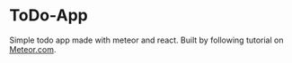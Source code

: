 # ToDo-App
Simple todo app made with meteor and react. Built by following tutorial on <a href="https://www.meteor.com/tutorials/react/components">Meteor.com</a>.
